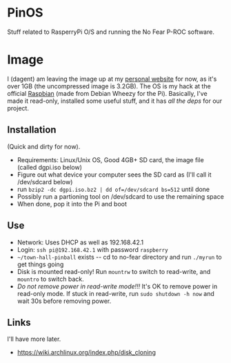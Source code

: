 PinOS
=====

Stuff related to RasperryPi O/S and running the No Fear P-ROC software.

# Image

I (dagent) am leaving the image up at my [personal website](http://notsourgent.com/thp/) for now, as it's over 1GB (the uncompressed image is 3.2GB).  The OS is my hack at the official [Raspbian](http://www.raspberrypi.org/downloads/) (made from Debian Wheezy for the Pi).  Basically, I've made it read-only, installed some useful stuff, and it has *all the deps* for our project.

## Installation

(Quick and dirty for now).
* Requirements: Linux/Unix OS, Good 4GB+ SD card, the image file (called dgpi.iso below)
* Figure out what device your computer sees the SD card as (I'll call it /dev/sdcard below)
* run `bzip2 -dc dgpi.iso.bz2 | dd of=/dev/sdcard bs=512` until done
* Possibly run a partioning tool on /dev/sdcard to use the remaining space
* When done, pop it into the Pi and boot

## Use

* Network: Uses DHCP as well as 192.168.42.1
* Login: `ssh pi@192.168.42.1` with password `raspberry`
* `~/town-hall-pinball` exists -- cd to no-fear directory and run `./myrun` to get things going
* Disk is mounted read-only!  Run `mountrw` to switch to read-write, and `mountro` to switch back.
* *Do not remove power in read-write mode!!!*  It's OK to remove power in read-only mode.  If stuck in read-write, run `sudo shutdown -h now` and wait 30s before removing power.

## Links

I'll have more later.

* https://wiki.archlinux.org/index.php/disk_cloning


